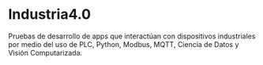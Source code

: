 # Industria4.0
Pruebas de desarrollo de apps que interactúan con dispositivos industriales por medio del uso de PLC, Python, Modbus, MQTT, Ciencia de Datos y Visión Computarizada.
